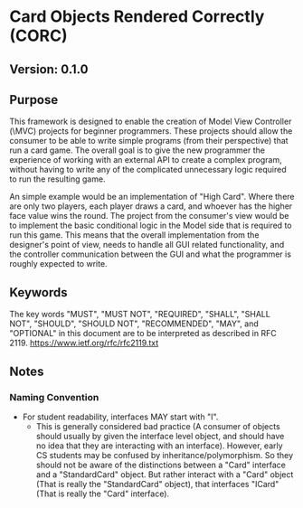 # Card Objects Rendered Correctly \(CORC\)

## Version: 0.1.0

## Purpose
This framework is designed to enable the creation of Model View Controller (\MVC\) projects for beginner programmers.
These projects should allow the consumer to be able to write simple programs \(from their perspective\)
that run a card game. The overall goal is to give the new programmer the experience of working with an
external API to create a complex program, without having to write any of the complicated unnecessary logic
required to run the resulting game.

An simple example would be an implementation of "High Card". Where there are only two players, each player
draws a card, and whoever has the higher face value wins the round. The project from the consumer's view
would be to implement the basic conditional logic in the Model side that is required to run this game.
This means that the overall implementation from the designer's point of view, needs to handle all GUI related
functionality, and the controller communication between the GUI and what the programmer is roughly expected to write.

## Keywords

The key words "MUST", "MUST NOT", "REQUIRED", "SHALL", "SHALL
NOT", "SHOULD", "SHOULD NOT", "RECOMMENDED",  "MAY", and
"OPTIONAL" in this document are to be interpreted as described in
RFC 2119. https://www.ietf.org/rfc/rfc2119.txt

## Notes
### Naming Convention

- For student readability, interfaces MAY start with "I".
  - This is generally considered bad practice \(A consumer of objects should usually
  by given the interface level object, and should have no idea that they are interacting
  with an interface\). However, early CS students may be confused by
  inheritance/polymorphism. So they should not be aware of the distinctions between a
  "Card" interface and a "StandardCard" object. But rather interact with a "Card" object
  \(That is really the "StandardCard" object\), that interfaces "ICard" \(That is
  really the "Card" interface\).

